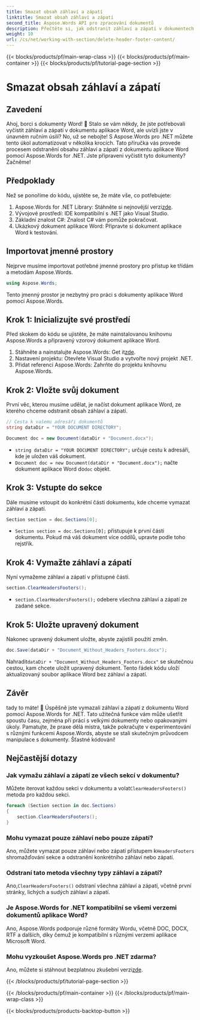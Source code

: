 ```yaml
---
title: Smazat obsah záhlaví a zápatí
linktitle: Smazat obsah záhlaví a zápatí
second_title: Aspose.Words API pro zpracování dokumentů
description: Přečtěte si, jak odstranit záhlaví a zápatí v dokumentech aplikace Word pomocí Aspose.Words for .NET. Tento průvodce krok za krokem zajišťuje efektivní správu dokumentů.
weight: 10
url: /cs/net/working-with-section/delete-header-footer-content/
---
```


{{< blocks/products/pf/main-wrap-class >}}
{{< blocks/products/pf/main-container >}}
{{< blocks/products/pf/tutorial-page-section >}}

# Smazat obsah záhlaví a zápatí

## Zavedení

Ahoj, borci s dokumenty Word! 📝 Stalo se vám někdy, že jste potřebovali vyčistit záhlaví a zápatí v dokumentu aplikace Word, ale uvízli jste v únavném ručním úsilí? No, už se nebojte! S Aspose.Words pro .NET můžete tento úkol automatizovat v několika krocích. Tato příručka vás provede procesem odstranění obsahu záhlaví a zápatí z dokumentu aplikace Word pomocí Aspose.Words for .NET. Jste připraveni vyčistit tyto dokumenty? Začněme!

## Předpoklady

Než se ponoříme do kódu, ujistěte se, že máte vše, co potřebujete:

1.  Aspose.Words for .NET Library: Stáhněte si nejnovější verzi[zde](https://releases.aspose.com/words/net/).
2. Vývojové prostředí: IDE kompatibilní s .NET jako Visual Studio.
3. Základní znalost C#: Znalost C# vám pomůže pokračovat.
4. Ukázkový dokument aplikace Word: Připravte si dokument aplikace Word k testování.

## Importovat jmenné prostory

Nejprve musíme importovat potřebné jmenné prostory pro přístup ke třídám a metodám Aspose.Words.

```csharp
using Aspose.Words;
```

Tento jmenný prostor je nezbytný pro práci s dokumenty aplikace Word pomocí Aspose.Words.

## Krok 1: Inicializujte své prostředí

Před skokem do kódu se ujistěte, že máte nainstalovanou knihovnu Aspose.Words a připravený vzorový dokument aplikace Word.

1.  Stáhněte a nainstalujte Aspose.Words: Get it[zde](https://releases.aspose.com/words/net/).
2. Nastavení projektu: Otevřete Visual Studio a vytvořte nový projekt .NET.
3. Přidat referenci Aspose.Words: Zahrňte do projektu knihovnu Aspose.Words.

## Krok 2: Vložte svůj dokument

První věc, kterou musíme udělat, je načíst dokument aplikace Word, ze kterého chceme odstranit obsah záhlaví a zápatí.

```csharp
// Cesta k vašemu adresáři dokumentů
string dataDir = "YOUR DOCUMENT DIRECTORY";

Document doc = new Document(dataDir + "Document.docx");
```

- `string dataDir = "YOUR DOCUMENT DIRECTORY";` určuje cestu k adresáři, kde je uložen váš dokument.
- `Document doc = new Document(dataDir + "Document.docx");` načte dokument aplikace Word do`doc` objekt.

## Krok 3: Vstupte do sekce

Dále musíme vstoupit do konkrétní části dokumentu, kde chceme vymazat záhlaví a zápatí.

```csharp
Section section = doc.Sections[0];
```

- `Section section = doc.Sections[0];` přistupuje k první části dokumentu. Pokud má váš dokument více oddílů, upravte podle toho rejstřík.

## Krok 4: Vymažte záhlaví a zápatí

Nyní vymažeme záhlaví a zápatí v přístupné části.

```csharp
section.ClearHeadersFooters();
```

- `section.ClearHeadersFooters();` odebere všechna záhlaví a zápatí ze zadané sekce.

## Krok 5: Uložte upravený dokument

Nakonec upravený dokument uložte, abyste zajistili použití změn.

```csharp
doc.Save(dataDir + "Document_Without_Headers_Footers.docx");
```

 Nahradit`dataDir + "Document_Without_Headers_Footers.docx"` se skutečnou cestou, kam chcete uložit upravený dokument. Tento řádek kódu uloží aktualizovaný soubor aplikace Word bez záhlaví a zápatí.

## Závěr

tady to máte! 🎉 Úspěšně jste vymazali záhlaví a zápatí z dokumentu Word pomocí Aspose.Words for .NET. Tato užitečná funkce vám může ušetřit spoustu času, zejména při práci s velkými dokumenty nebo opakovanými úkoly. Pamatujte, že praxe dělá mistra, takže pokračujte v experimentování s různými funkcemi Aspose.Words, abyste se stali skutečným průvodcem manipulace s dokumenty. Šťastné kódování!

## Nejčastější dotazy

### Jak vymažu záhlaví a zápatí ze všech sekcí v dokumentu?

 Můžete iterovat každou sekci v dokumentu a volat`ClearHeadersFooters()` metoda pro každou sekci.

```csharp
foreach (Section section in doc.Sections)
{
    section.ClearHeadersFooters();
}
```

### Mohu vymazat pouze záhlaví nebo pouze zápatí?

 Ano, můžete vymazat pouze záhlaví nebo zápatí přístupem k`HeadersFooters` shromažďování sekce a odstranění konkrétního záhlaví nebo zápatí.

### Odstraní tato metoda všechny typy záhlaví a zápatí?

 Ano,`ClearHeadersFooters()` odstraní všechna záhlaví a zápatí, včetně první stránky, lichých a sudých záhlaví a zápatí.

### Je Aspose.Words for .NET kompatibilní se všemi verzemi dokumentů aplikace Word?

Ano, Aspose.Words podporuje různé formáty Wordu, včetně DOC, DOCX, RTF a dalších, díky čemuž je kompatibilní s různými verzemi aplikace Microsoft Word.

### Mohu vyzkoušet Aspose.Words pro .NET zdarma?

 Ano, můžete si stáhnout bezplatnou zkušební verzi[zde](https://releases.aspose.com/).

{{< /blocks/products/pf/tutorial-page-section >}}

{{< /blocks/products/pf/main-container >}}
{{< /blocks/products/pf/main-wrap-class >}}

{{< blocks/products/products-backtop-button >}}
